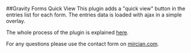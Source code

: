 ##Gravity Forms Quick View
This plugin adds a "quick view" button in the entries list for each form.
The entries data is loaded with ajax in a simple overlay.

The whole process of the plugin is explained [here](https://mircian.com/2017/09/06/gravity-forms-entries-quick-view).

For any questions please use the contact form on [mircian.com](https://mircian.com). 